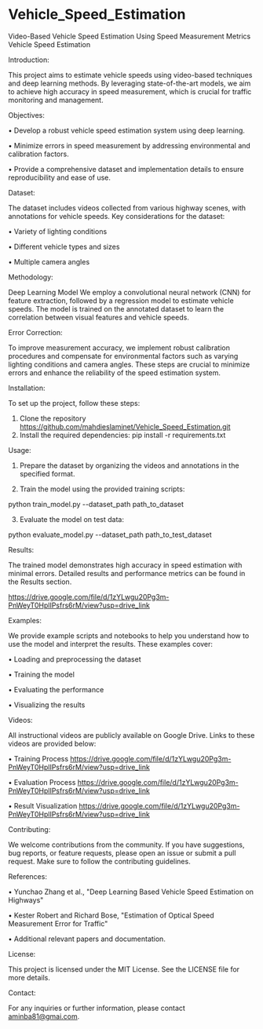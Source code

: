 # Vehicle_Speed_Estimation
Video-Based Vehicle Speed Estimation Using Speed Measurement Metrics
Vehicle Speed Estimation

Introduction:

This project aims to estimate vehicle speeds using video-based techniques and deep learning methods. By leveraging state-of-the-art models, we aim to achieve high accuracy in speed measurement, which is crucial for traffic monitoring and management.

Objectives:

•	Develop a robust vehicle speed estimation system using deep learning.

•	Minimize errors in speed measurement by addressing environmental and calibration factors.

•	Provide a comprehensive dataset and implementation details to ensure reproducibility and ease of use.

Dataset:

The dataset includes videos collected from various highway scenes, with annotations for vehicle speeds. Key considerations for the dataset:

•	Variety of lighting conditions

•	Different vehicle types and sizes

•	Multiple camera angles

Methodology:

Deep Learning Model
We employ a convolutional neural network (CNN) for feature extraction, followed by a regression model to estimate vehicle speeds. The model is trained on the annotated dataset to learn the correlation between visual features and vehicle speeds.

Error Correction:

To improve measurement accuracy, we implement robust calibration procedures and compensate for environmental factors such as varying lighting conditions and camera angles. These steps are crucial to minimize errors and enhance the reliability of the speed estimation system.

Installation:

To set up the project, follow these steps:

1.	Clone the repository
  https://github.com/mahdieslaminet/Vehicle_Speed_Estimation.git
2.	Install the required dependencies:
  pip install -r requirements.txt

Usage:

1.	Prepare the dataset by organizing the videos and annotations in the specified format.

2.	Train the model using the provided training scripts:

   python train_model.py --dataset_path path_to_dataset
  	
3.	Evaluate the model on test data:

python evaluate_model.py --dataset_path path_to_test_dataset

Results:

The trained model demonstrates high accuracy in speed estimation with minimal errors. Detailed results and performance metrics can be found in the Results section.

https://drive.google.com/file/d/1zYLwgu20Pg3m-PnWeyT0HplIPsfrs6rM/view?usp=drive_link

Examples:

We provide example scripts and notebooks to help you understand how to use the model and interpret the results. These examples cover:

•	Loading and preprocessing the dataset

•	Training the model

•	Evaluating the performance

•	Visualizing the results

Videos:

All instructional videos are publicly available on Google Drive. Links to these videos are provided below:

•	Training Process https://drive.google.com/file/d/1zYLwgu20Pg3m-PnWeyT0HplIPsfrs6rM/view?usp=drive_link

•	Evaluation Process https://drive.google.com/file/d/1zYLwgu20Pg3m-PnWeyT0HplIPsfrs6rM/view?usp=drive_link

•	Result Visualization https://drive.google.com/file/d/1zYLwgu20Pg3m-PnWeyT0HplIPsfrs6rM/view?usp=drive_link

Contributing:

We welcome contributions from the community. If you have suggestions, bug reports, or feature requests, please open an issue or submit a pull request. Make sure to follow the contributing guidelines.

References:

•	Yunchao Zhang et al., "Deep Learning Based Vehicle Speed Estimation on Highways"

•	Kester Robert and Richard Bose, "Estimation of Optical Speed Measurement Error for Traffic"

•	Additional relevant papers and documentation.

License:

This project is licensed under the MIT License. See the LICENSE file for more details.

Contact:

For any inquiries or further information, please contact aminba81@gmai.com.


